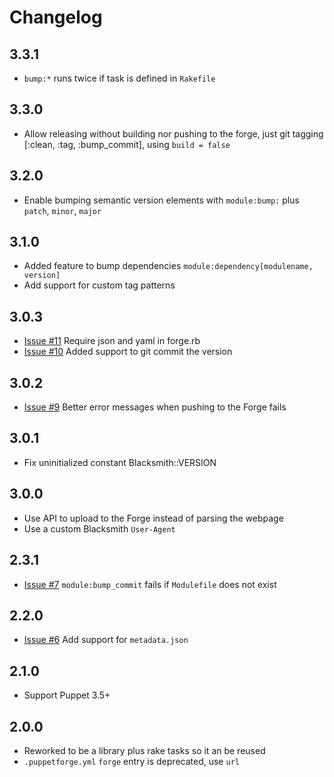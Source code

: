 # Changelog

## 3.3.1

* `bump:*` runs twice if task is defined in `Rakefile`

## 3.3.0

* Allow releasing without building nor pushing to the forge, just git tagging [:clean, :tag, :bump_commit], using `build = false`

## 3.2.0

* Enable bumping semantic version elements with `module:bump:` plus `patch`, `minor`, `major`

## 3.1.0

* Added feature to bump dependencies `module:dependency[modulename, version]`
* Add support for custom tag patterns

## 3.0.3

* [Issue #11](https://github.com/maestrodev/puppet-blacksmith/issues/11) Require json and yaml in forge.rb
* [Issue #10](https://github.com/maestrodev/puppet-blacksmith/issues/10) Added support to git commit the version

## 3.0.2

* [Issue #9](https://github.com/maestrodev/puppet-blacksmith/issues/9) Better error messages when pushing to the Forge fails

## 3.0.1

* Fix uninitialized constant Blacksmith::VERSION

## 3.0.0

* Use API to upload to the Forge instead of parsing the webpage
* Use a custom Blacksmith `User-Agent`

## 2.3.1

* [Issue #7](https://github.com/maestrodev/puppet-blacksmith/issues/7) `module:bump_commit` fails if `Modulefile` does not exist

## 2.2.0

* [Issue #6](https://github.com/maestrodev/puppet-blacksmith/issues/6) Add support for `metadata.json`

## 2.1.0

* Support Puppet 3.5+

## 2.0.0

* Reworked to be a library plus rake tasks so it an be reused
* `.puppetforge.yml` `forge` entry is deprecated, use `url`
